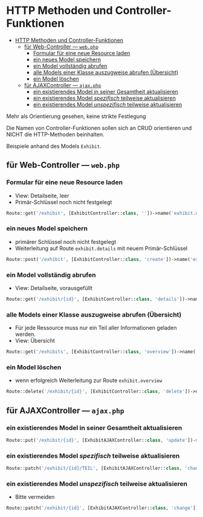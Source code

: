 # HTTP Methoden und Controller-Funktionen

- [HTTP Methoden und Controller-Funktionen](#http-methoden-und-controller-funktionen)
	- [für Web-Controller — `web.php`](#für-web-controller--webphp)
		- [Formular für eine neue Resource laden](#formular-für-eine-neue-resource-laden)
		- [ein neues Model speichern](#ein-neues-model-speichern)
		- [ein Model vollständig abrufen](#ein-model-vollständig-abrufen)
		- [alle Models einer Klasse auszugweise abrufen (Übersicht)](#alle-models-einer-klasse-auszugweise-abrufen-übersicht)
		- [ein Model löschen](#ein-model-löschen)
	- [für AJAXController — `ajax.php`](#für-ajaxcontroller--ajaxphp)
		- [ein existierendes Model in seiner Gesamtheit aktualisieren](#ein-existierendes-model-in-seiner-gesamtheit-aktualisieren)
		- [ein existierendes Model _spezifisch_ teilweise aktualisieren](#ein-existierendes-model-spezifisch-teilweise-aktualisieren)
		- [ein existierendes Model _unspezifisch_ teilweise aktualisieren](#ein-existierendes-model-unspezifisch-teilweise-aktualisieren)

Mehr als Orientierung gesehen, keine strikte Festlegung

Die Namen von Controller-Funktionen sollen sich an CRUD orientieren
und NICHT die HTTP-Methoden beinhalten.

Beispiele anhand des Models `Exhibit`.

## für Web-Controller — `web.php`
### Formular für eine neue Resource laden
- View: Detailseite, leer
- Primär-Schlüssel noch nicht festgelegt
```php
Route::get('/exhibit', [ExhibitController::class, ''])->name('exhibit.new');
```
### ein neues Model speichern
- primärer Schlüssel noch nicht festgelegt
- Weiterleitung auf Route `exhibit.details` mit neuem Primär-Schlüssel
```php
Route::post('/exhibit', [ExhibitController::class, 'create'])->name('exhibit.create');
```
### ein Model vollständig abrufen
- View: Detailseite, vorausgefüllt
```php
Route::get('/exhibit/{id}', [ExhibitController::class, 'details'])->name('exhibit.details');
```
### alle Models einer Klasse auszugweise abrufen (Übersicht)
- Für jede Ressource muss nur ein Teil aller Informationen geladen werden.
- View: Übersicht
```php
Route::get('/exhibits', [ExhibitController::class, 'overview'])->name('exhibit.overview');
```
### ein Model löschen
- wenn erfolgreich Weiterleitung zur Route `exhibit.overview`
```php
Route::delete('/exhibit/{id}', [ExhibitController::class, 'delete'])->name('exhibit.delete');
```
## für AJAXController — `ajax.php`
### ein existierendes Model in seiner Gesamtheit aktualisieren
```php
Route::put('/exhibit/{id}', [ExhibitAJAXController::class, 'update'])->name('exhibit.update');
```
### ein existierendes Model _spezifisch_ teilweise aktualisieren
```php
Route::patch('/exhibit/{id}/TEIL', [ExhibitAJAXController::class, 'change_TEIL'])->name('exhibit.change_TEIL');
```
### ein existierendes Model _unspezifisch_ teilweise aktualisieren
- Bitte vermeiden
```php
Route::patch('/exhibit/{id}', [ExhibitAJAXController::class, 'change'])->name('exhibit.change');
```
